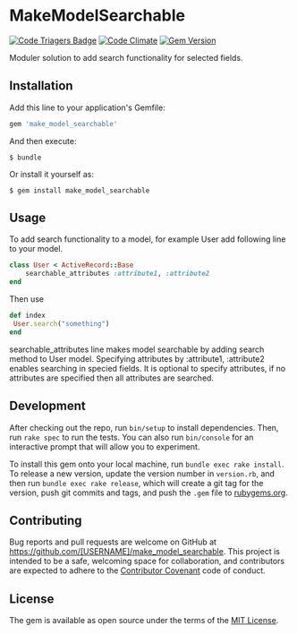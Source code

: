 # MakeModelSearchable 
[![Code Triagers Badge](https://www.codetriage.com/8parth/make_model_searchable/badges/users.svg)](https://www.codetriage.com/8parth/make_model_searchable)  [![Code Climate](https://codeclimate.com/github/8parth/make_model_searchable/badges/gpa.svg)](https://codeclimate.com/github/8parth/make_model_searchable)   [![Gem Version](https://badge.fury.io/rb/make_model_searchable.svg)](https://badge.fury.io/rb/make_model_searchable)

Moduler solution to add search functionality for selected fields.

## Installation

Add this line to your application's Gemfile:

```ruby
gem 'make_model_searchable'
```

And then execute:

    $ bundle

Or install it yourself as:

    $ gem install make_model_searchable

## Usage

To add search functionality to a model, for example User add following line to your model.

```ruby
class User < ActiveRecord::Base
	searchable_attributes :attribute1, :attribute2
end
```
Then use 
```ruby
def index
 User.search("something")
end
```

searchable_attributes line makes model searchable by adding search method to User model. 
Specifying attributes by :attribute1, :attribute2 enables searching in specied fields. It is optional to specify attributes, if no attributes are specified then all attributes are searched.


## Development

After checking out the repo, run `bin/setup` to install dependencies. Then, run `rake spec` to run the tests. You can also run `bin/console` for an interactive prompt that will allow you to experiment.

To install this gem onto your local machine, run `bundle exec rake install`. To release a new version, update the version number in `version.rb`, and then run `bundle exec rake release`, which will create a git tag for the version, push git commits and tags, and push the `.gem` file to [rubygems.org](https://rubygems.org).

## Contributing

Bug reports and pull requests are welcome on GitHub at https://github.com/[USERNAME]/make_model_searchable. This project is intended to be a safe, welcoming space for collaboration, and contributors are expected to adhere to the [Contributor Covenant](http://contributor-covenant.org) code of conduct.


## License

The gem is available as open source under the terms of the [MIT License](http://opensource.org/licenses/MIT).
